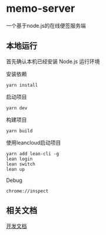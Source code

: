 # memo-server
一个基于node.js的在线便签服务端

## 本地运行

首先确认本机已经安装 Node.js 运行环境

安装依赖
```shell
yarn install
```

启动项目
```shell
yarn dev
```

构建项目
```
yarn build
```

使用leancloud启动项目
```shell
yarn add lean-cli -g
lean login
lean switch
lean up
```

Debug
```shell
chrome://inspect
```

## 相关文档
[开发文档](docs)